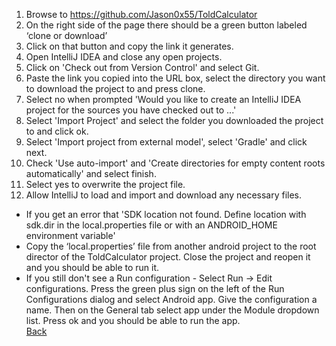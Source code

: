 1. Browse to https://github.com/Jason0x55/ToldCalculator
2. On the right side of the page there should be a green button labeled ‘clone or download’
3. Click on that button and copy the link it generates.
4. Open IntelliJ IDEA and close any open projects.
5. Click on 'Check out from Version Control' and select Git.
6. Paste the link you copied into the URL box, select the directory you want to download the project to and press clone.
7. Select no when prompted 'Would you like to create an IntelliJ IDEA project for the sources you have checked out to ...'
8. Select 'Import Project' and select the folder you downloaded the project to and click ok.
9. Select 'Import project from external model', select 'Gradle' and click next.
10. Check 'Use auto-import' and 'Create directories for empty content roots automatically' and select finish.
11. Select yes to overwrite the project file.
12. Allow IntelliJ to load and import and download any necessary files.  

* If you get an error that 'SDK location not found. Define location with sdk.dir in the local.properties file or with an ANDROID_HOME environment variable'
* Copy the ‘local.properties’ file from another android project to the root director of the ToldCalculator project. Close the project and reopen it and you should be able to run it.
* If you still don't see a Run configuration - Select Run -> Edit configurations. Press the green plus sign on the left of the Run Configurations dialog and select Android app. Give the configuration a name. Then on the General tab select app under the Module dropdown list. Press ok and you should be able to run the app.  
[Back](../../README.md)